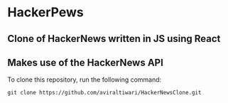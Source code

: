 # HackerPews
## Clone of HackerNews written in JS using React
## Makes use of the HackerNews API

To clone this repository, run the following command:

```
git clone https://github.com/aviraltiwari/HackerNewsClone.git
```
